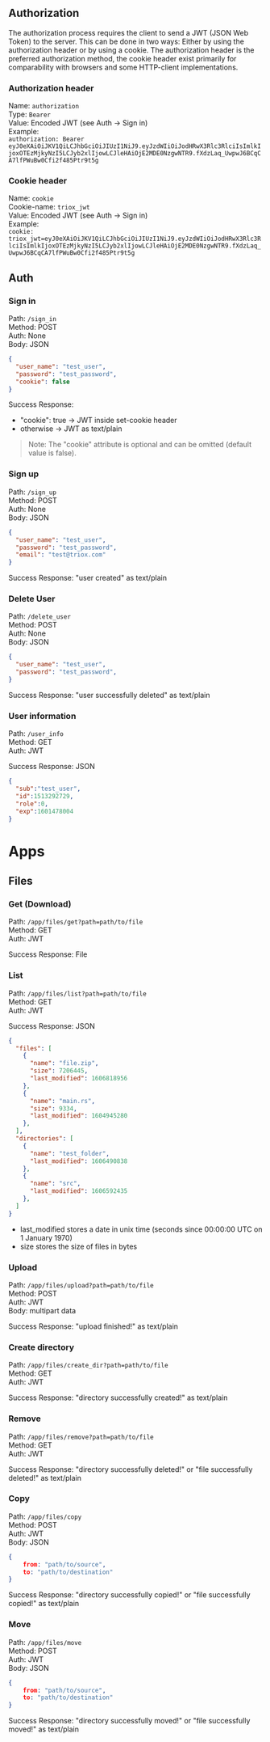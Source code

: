 ## Authorization
The authorization process requires the client to send a JWT (JSON Web Token) to the server. This can be done in two ways: Either by using the authorization header or by using a cookie. The authorization header is the preferred authorization method, the cookie header exist primarily for comparability with browsers and some HTTP-client implementations.

### Authorization header
Name: `authorization`  
Type: `Bearer`  
Value: Encoded JWT (see Auth -> Sign in)  
Example:  
`authorization: Bearer eyJ0eXAiOiJKV1QiLCJhbGciOiJIUzI1NiJ9.eyJzdWIiOiJodHRwX3Rlc3RlciIsImlkIjoxOTEzMjkyNzI5LCJyb2xlIjowLCJleHAiOjE2MDE0NzgwNTR9.fXdzLaq_UwpwJ6BCqCA7lfPWuBw0Cfi2f485Ptr9t5g`

### Cookie header
Name: `cookie`  
Cookie-name: `triox_jwt`  
Value: Encoded JWT (see Auth -> Sign in)  
Example:  
`cookie:  triox_jwt=eyJ0eXAiOiJKV1QiLCJhbGciOiJIUzI1NiJ9.eyJzdWIiOiJodHRwX3Rlc3RlciIsImlkIjoxOTEzMjkyNzI5LCJyb2xlIjowLCJleHAiOjE2MDE0NzgwNTR9.fXdzLaq_UwpwJ6BCqCA7lfPWuBw0Cfi2f485Ptr9t5g`

## Auth
### Sign in
Path: `/sign_in`  
Method: POST  
Auth: None  
Body: JSON
```json
{
  "user_name": "test_user",
  "password": "test_password",
  "cookie": false
}
```

Success Response:
 
+ "cookie": true -> JWT inside set-cookie header
+ otherwise -> JWT as text/plain

> Note: The "cookie" attribute is optional and can be omitted (default value is false).

### Sign up
Path: `/sign_up`  
Method: POST  
Auth: None  
Body: JSON
```json
{
  "user_name": "test_user",
  "password": "test_password",
  "email": "test@triox.com"
}
```

Success Response: "user created" as text/plain

### Delete User
Path: `/delete_user`  
Method: POST  
Auth: None  
Body: JSON
```json
{
  "user_name": "test_user",
  "password": "test_password",
}
```

Success Response: "user successfully deleted" as text/plain

### User information
Path: `/user_info`  
Method: GET  
Auth: JWT  

Success Response: JSON
```json
{
  "sub":"test_user",
  "id":1513292729,
  "role":0,
  "exp":1601478004
}
```

# Apps

## Files
### Get (Download)
Path: `/app/files/get?path=path/to/file`  
Method: GET  
Auth: JWT  

Success Response: File

### List
Path: `/app/files/list?path=path/to/file`  
Method: GET  
Auth: JWT  

Success Response: JSON
```json
{
  "files": [
    {
      "name": "file.zip",
      "size": 7206445,
      "last_modified": 1606818956
    },
    {
      "name": "main.rs",
      "size": 9334,
      "last_modified": 1604945280
    },
  ],
  "directories": [
    {
      "name": "test_folder",
      "last_modified": 1606490838
    },
    {
      "name": "src",
      "last_modified": 1606592435
    },
  ]
}
```

+ last_modified stores a date in unix time (seconds since 00:00:00 UTC on 1 January 1970)
+ size stores the size of files in bytes

### Upload
Path: `/app/files/upload?path=path/to/file`  
Method: POST  
Auth: JWT  
Body: multipart data

Success Response: "upload finished!" as text/plain

### Create directory
Path: `/app/files/create_dir?path=path/to/file`  
Method: GET  
Auth: JWT  

Success Response: "directory successfully created!" as text/plain

### Remove
Path: `/app/files/remove?path=path/to/file`  
Method: GET  
Auth: JWT  

Success Response:  "directory successfully deleted!" or "file successfully deleted!" as text/plain

### Copy
Path: `/app/files/copy`  
Method: POST  
Auth: JWT  
Body: JSON
```json
{
    from: "path/to/source",
    to: "path/to/destination"
}
```

Success Response:  "directory successfully copied!" or "file successfully copied!" as text/plain

### Move
Path: `/app/files/move`  
Method: POST  
Auth: JWT  
Body: JSON
```json
{
    from: "path/to/source",
    to: "path/to/destination"
}
```

Success Response:  "directory successfully moved!" or "file successfully moved!" as text/plain

